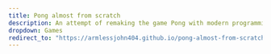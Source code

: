 ```yaml
---
title: Pong almost from scratch
description: An attempt of remaking the game Pong with modern programming languages
dropdown: Games
redirect_to: "https://armlessjohn404.github.io/pong-almost-from-scratch/"
---
```

